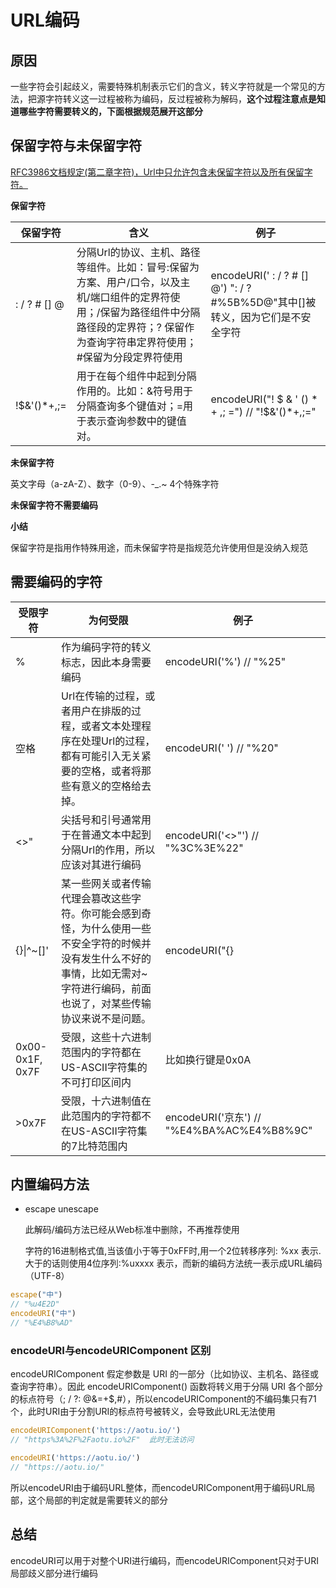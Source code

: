 # URL编码

## 原因

一些字符会引起歧义，需要特殊机制表示它们的含义，转义字符就是一个常见的方法，把源字符转义这一过程被称为编码，反过程被称为解码，**这个过程注意点是知道哪些字符需要转义的，下面根据规范展开这部分**

## 保留字符与未保留字符

[RFC3986文档规定(第二章字符)，Url中只允许包含未保留字符以及所有保留字符。](https://datatracker.ietf.org/doc/rfc3986/?include_text=1)

**保留字符**

保留字符 | 含义 | 例子  
-|-|-
: / ? # [] @ | 分隔Url的协议、主机、路径等组件。比如：冒号:保留为方案、用户/口令，以及主机/端口组件的定界符使用；/保留为路径组件中分隔路径段的定界符；? 保留作为查询字符串定界符使用；#保留为分段定界符使用 | encodeURI(' : / ? # []  @')  ": / ?#%5B%5D@"其中[]被转义，因为它们是不安全字符 |
!$&'()*+,;= | 用于在每个组件中起到分隔作用的。比如：&符号用于分隔查询多个键值对；=用于表示查询参数中的键值对。 | encodeURI("! $ \& ' () * + ,; =") // "!$&'()*+,;=" |


**未保留字符**

英文字母（a-zA-Z）、数字（0-9）、-_.~ 4个特殊字符

**未保留字符不需要编码**

**小结**

保留字符是指用作特殊用途，而未保留字符是指规范允许使用但是没纳入规范

## 需要编码的字符

受限字符 | 为何受限 |  例子  
-|-|-
% | 作为编码字符的转义标志，因此本身需要编码 | encodeURI('%') // "%25" 
空格 | Url在传输的过程，或者用户在排版的过程，或者文本处理程序在处理Url的过程，都有可能引入无关紧要的空格，或者将那些有意义的空格给去掉。 | encodeURI(' ') // "%20" 
<>" | 尖括号和引号通常用于在普通文本中起到分隔Url的作用，所以应该对其进行编码 | encodeURI('<>"') // "%3C%3E%22" 
{}\|\^~[]' | 某一些网关或者传输代理会篡改这些字符。你可能会感到奇怪，为什么使用一些不安全字符的时候并没有发生什么不好的事情，比如无需对~字符进行编码，前面也说了，对某些传输协议来说不是问题。| encodeURI("{}|\^~[]'") // "%7B%7D&%7C%5E~%5B%5D'" 
0x00-0x1F, 0x7F | 受限，这些十六进制范围内的字符都在US-ASCII字符集的不可打印区间内 | 比如换行键是0x0A 
\>0x7F | 受限，十六进制值在此范围内的字符都不在US-ASCII字符集的7比特范围内 | encodeURI('京东') // "%E4%BA%AC%E4%B8%9C"

## 内置编码方法

* escape unescape 

  此解码/编码方法已经从Web标准中删除，不再推荐使用

  字符的16进制格式值,当该值小于等于0xFF时,用一个2位转移序列: %xx 表示. 大于的话则使用4位序列:%uxxxx 表示，而新的编码方法统一表示成URL编码（UTF-8）

```js
escape("中")
// "%u4E2D"
encodeURI("中")
// "%E4%B8%AD"
```

### encodeURI与encodeURIComponent 区别

encodeURIComponent 假定参数是 URI 的一部分（比如协议、主机名、路径或查询字符串）。因此 encodeURIComponent() 函数将转义用于分隔 URI 各个部分的标点符号（; / ?: @&=+$,#），所以encodeURIComponent的不编码集只有71个，此时URI由于分割URI的标点符号被转义，会导致此URL无法使用

```js
encodeURIComponent('https://aotu.io/')
// "https%3A%2F%2Faotu.io%2F"  此时无法访问

encodeURI('https://aotu.io/')
// "https://aotu.io/"
```

所以encodeURI由于编码URL整体，而encodeURIComponent用于编码URL局部，这个局部的判定就是需要转义的部分


## 总结

encodeURI可以用于对整个URI进行编码，而encodeURIComponent只对于URI局部歧义部分进行编码